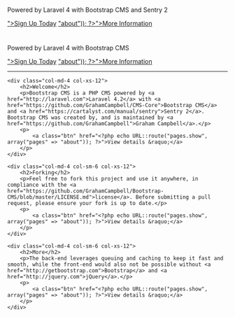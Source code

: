 <div class="hidden-xs">
    <div class="jumbotron">
        <div class="hidden-sm">
            <h1><?php echo Config::get("platform.name"); ?></h1>
        </div>
        <div class="visible-sm">
            <h1><?php echo Config::get("platform.name"); ?></h1>
        </div>
        <p class="lead">Powered by Laravel 4 with Bootstrap CMS and Sentry 2</p>
        <?php if (Config::get('graham-campbell/credentials::regallowed')) { ?>
            <a class="btn btn-lg btn-success" href="<?php echo URL::route("account.register"); ?>">Sign Up Today</a>
        <?php } else { ?>
            <a class="btn btn-lg btn-success" href="<?php echo URL::route("pages.show", array("pages" => "about")); ?>">More Information</a>
        <?php } ?>
    </div>
</div>

<div class="visible-xs">
    <div class="jumbotron">
        <h1><?php echo Config::get("platform.name"); ?></h1>
        <p class="lead">Powered by Laravel 4 with Bootstrap CMS</p>
        <?php if (Config::get('graham-campbell/credentials::regallowed')) { ?>
            <a class="btn btn-lg btn-success" href="<?php echo URL::route("account.register"); ?>">Sign Up Today</a>
        <?php } else { ?>
            <a class="btn btn-lg btn-success" href="<?php echo URL::route("pages.show", array("pages" => "about")); ?>">More Information</a>
        <?php } ?>
    </div>
</div>

<hr>

<div class="row">

    <div class="col-md-4 col-xs-12">
        <h2>Welcome</h2>
        <p>Bootstrap CMS is a PHP CMS powered by <a href="http://laravel.com">Laravel 4.2</a> with <a href="https://github.com/GrahamCampbell/CMS-Core">Bootstrap CMS</a> and <a href="https://cartalyst.com/manual/sentry">Sentry 2</a>. Bootstrap CMS was created by, and is maintained by <a href="https://github.com/GrahamCampbell">Graham Campbell</a>.</p>
        <p>
            <a class="btn" href="<?php echo URL::route("pages.show", array("pages" => "about")); ?>">View details &raquo;</a>
        </p>
    </div>

    <div class="col-md-4 col-sm-6 col-xs-12">
        <h2>Forking</h2>
        <p>Feel free to fork this project and use it anywhere, in compliance with the <a href="https://github.com/GrahamCampbell/Bootstrap-CMS/blob/master/LICENSE.md">license</a>. Before submitting a pull request, please ensure your fork is up to date.</p>
        <p>
            <a class="btn" href="<?php echo URL::route("pages.show", array("pages" => "about")); ?>">View details &raquo;</a>
        </p>
    </div>

    <div class="col-md-4 col-sm-6 col-xs-12">
        <h2>More</h2>
        <p>The back-end leverages queuing and caching to keep it fast and smooth, while the front-end would also not be possible without <a href="http://getbootstrap.com">Bootstrap</a> and <a href="http://jquery.com">jQuery</a>.</p>
        <p>
            <a class="btn" href="<?php echo URL::route("pages.show", array("pages" => "about")); ?>">View details &raquo;</a>
        </p>
    </div>

</div>
